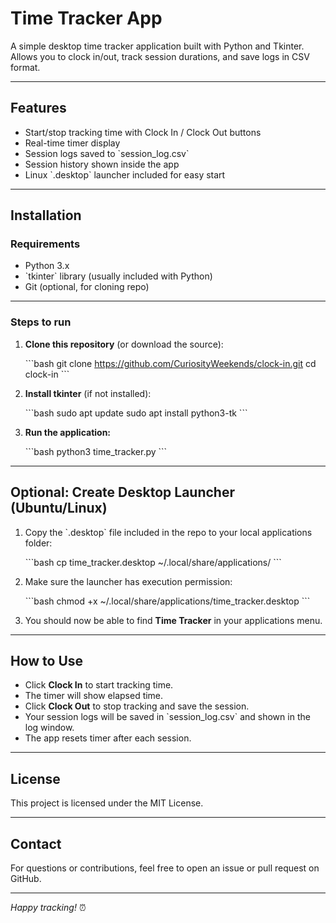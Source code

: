 # Time Tracker App

A simple desktop time tracker application built with Python and Tkinter.  
Allows you to clock in/out, track session durations, and save logs in CSV format.

---

## Features

- Start/stop tracking time with Clock In / Clock Out buttons
- Real-time timer display
- Session logs saved to \`session_log.csv\`
- Session history shown inside the app
- Linux \`.desktop\` launcher included for easy start

---

## Installation

### Requirements

- Python 3.x  
- \`tkinter\` library (usually included with Python)  
- Git (optional, for cloning repo)

---

### Steps to run

1. **Clone this repository** (or download the source):

   \`\`\`bash
   git clone https://github.com/CuriosityWeekends/clock-in.git
   cd clock-in
   \`\`\`

2. **Install tkinter** (if not installed):

   \`\`\`bash
   sudo apt update
   sudo apt install python3-tk
   \`\`\`

3. **Run the application:**

   \`\`\`bash
   python3 time_tracker.py
   \`\`\`

---

## Optional: Create Desktop Launcher (Ubuntu/Linux)

1. Copy the \`.desktop\` file included in the repo to your local applications folder:

   \`\`\`bash
   cp time_tracker.desktop ~/.local/share/applications/
   \`\`\`

2. Make sure the launcher has execution permission:

   \`\`\`bash
   chmod +x ~/.local/share/applications/time_tracker.desktop
   \`\`\`

3. You should now be able to find **Time Tracker** in your applications menu.

---

## How to Use

- Click **Clock In** to start tracking time.
- The timer will show elapsed time.
- Click **Clock Out** to stop tracking and save the session.
- Your session logs will be saved in \`session_log.csv\` and shown in the log window.
- The app resets timer after each session.

---

## License

This project is licensed under the MIT License.

---

## Contact

For questions or contributions, feel free to open an issue or pull request on GitHub.

---

*Happy tracking!* ⏰
